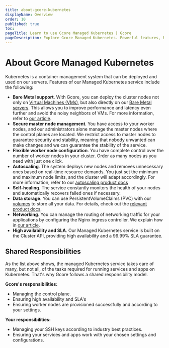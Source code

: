 ```yaml
---
title: about-gcore-kubernetes
displayName: Overview
order: 10
published: true
toc:
pageTitle: Learn to use Gcore Managed Kubernetes | Gcore
pageDescription: Explore Gcore Managed Kubernetes. Powerful features, Bare Metal support, autoscaling, data storage, and high availability for seamless container orchestration.
---
```

# About Gcore Managed Kubernetes

Kubernetes is a container management system that can be deployed and used on our servers. Features of our Managed Kubernetes service include the following:

- **Bare Metal support**. With Gcore, you can deploy the cluster nodes not only on <a href="https://gcore.com/cloud/compute-resources" target="_blank">Virtual Machines (VMs)</a>, but also directly on our <a href="https://gcore.com/cloud/bare-metal-servers" target="_blank">Bare Metal servers</a>. This allows you to improve performance and latency even further and avoid the noisy neighbors of VMs. For more information, refer to <a href="https://gcore.com/docs/cloud/kubernetes/bare-metal-kubernetes" target="_blank">our article</a>.
- **Secure master node management**. You have access to your worker nodes, and our administrators alone manage the master nodes where the control planes are located. We restrict access to master nodes to guarantee security and stability, meaning that nobody unwanted can make changes and we can guarantee the stability of the service.
- **Flexible worker node configuration**. You have complete control over the number of worker nodes in your cluster. Order as many nodes as you need with just one click.  
- **Autoscaling**. The system deploys new nodes and removes unnecessary ones based on real-time resource demands. You just set the minimum and maximum node limits, and the cluster will adapt accordingly. For more information, refer to our <a href="https://gcore.com/docs/cloud/kubernetes/clusters/autoscaling/about-autoscaling" target="_blank">autoscaling product docs</a>
- **Self-healing**. The service constantly monitors the health of your nodes and automatically recovers failed ones if necessary.
- **Data storage**. You can use PersistentVolumeClaims (PVC) with our <a href="https://gcore.com/docs/cloud/virtual-instances/volumes/create-and-configure-volumes" target="_blank">volumes</a> to store all your data. For details, check out the <a href="https://gcore.com/docs/cloud/kubernetes/storage/create-a-pvc-and-bind-it-to-a-pod" target="_blank">relevant product docs</a>.
- **Networking**. You can manage the routing of networking traffic for your applications by configuring the Nginx ingress controller. We explain how in <a href="https://gcore.com/docs/cloud/kubernetes/networking/install-and-set-up-the-nginx-ingress-controller" target="_blank">our article</a>.      
- **High availability and SLA**. Our Managed Kubernetes service is built on the Cluster API, providing high availability and a 99.99% SLA guarantee.

## Shared Responsibilities

As the list above shows, the managed Kubernetes service takes care of many, but not all, of the tasks required for running services and apps on Kubernetes. That's why Gcore follows a shared responsibility model.

**Gcore's responsibilities:**

* Managing the control plane.
* Ensuring high availability and SLA's
* Ensuring worker nodes are provisioned successfully and according to your settings.

**Your responsibilities:**

* Managing your SSH keys according to industry best practices.
* Ensuring your services and apps work with your chosen settings and configurations.
